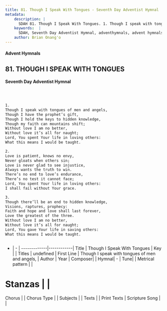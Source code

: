 ```yaml
---
title: 81. Though I Speak With Tongues - Seventh Day Adventist Hymnal
metadata:
    description: |
      SDAH 81. Though I Speak With Tongues. 1. Though I speak with tongues of men and angels, Though I have the prophet’s gift, Though I hold the keys to hidden knowledge, Though my faith can mountains shift; Without love I am no better, Without love it’s all for naught; Lord, You spent Your life in loving others: What this means I would be taught.
    keywords:  |
      SDAH, Seventh Day Adventist Hymnal, adventhymnals, advent hymnals, Though I Speak With Tongues, Though I speak with tongues of men and angels, 
    author: Brian Onang'o
---
```


#### Advent Hymnals
## 81. THOUGH I SPEAK WITH TONGUES
#### Seventh Day Adventist Hymnal

```txt



1.
Though I speak with tongues of men and angels,
Though I have the prophet’s gift,
Though I hold the keys to hidden knowledge,
Though my faith can mountains shift;
Without love I am no better,
Without love it’s all for naught;
Lord, You spent Your life in loving others:
What this means I would be taught.

2.
Love is patient, knows no envy,
Never gloats when others sin;
Love is never glad to see injustice,
Always wants the truth to win.
There’s no end to love’s endurance,
There’s no test it cannot face;
Lord, You spent Your life in loving others:
I shall fail without Your grace.

3.
Though there’ll be an end to hidden knowledge,
Visions, raptures, prophecy:
Faith and hope and love shall last forever,
Love the greatest of the three.
Without love I am no better,
Without love it’s all for naught;
Lord, You gave Your life in saving others:
What this means I would be taught.



```

- |   -  |
-------------|------------|
Title | Though I Speak With Tongues |
Key |  |
Titles | undefined |
First Line | Though I speak with tongues of men and angels, |
Author | 
Year | 
Composer|  |
Hymnal|  - |
Tune|  |
Metrical pattern | |
# Stanzas |  |
Chorus |  |
Chorus Type |  |
Subjects |  |
Texts |  |
Print Texts | 
Scripture Song |  |
  
